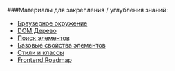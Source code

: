 ###Материалы для закрепления / углубления знаний:

- [Браузерное окружение]
- [DOM Дерево]
- [Поиск элементов]
- [Базовые свойства элементов]  
- [Стили и классы]
- [Frontend Roadmap]

[Браузерное окружение]: https://learn.javascript.ru/browser-environment
[DOM Дерево]: https://learn.javascript.ru/dom-nodes
[Поиск элементов]: https://learn.javascript.ru/searching-elements-dom
[Базовые свойства элементов]: https://learn.javascript.ru/basic-dom-node-properties
[Стили и классы]: https://learn.javascript.ru/styles-and-classes
[Frontend Roadmap]: https://roadmap.sh/frontend
